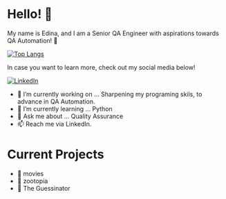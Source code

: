 
# Hello! 👋

My name is Edina, and I am a Senior QA Engineer with aspirations towards QA Automation! 🌻

[![Top Langs](https://github-readme-stats.vercel.app/api/top-langs/?username=EdinaAdzem&layout=compact)](https://github.com/EdinaAdzem/github-readme-stats)

In case you want to learn more, check out my social media below!

[![LinkedIn](https://img.shields.io/badge/linkedin-%230077B5.svg?style=for-the-badge&logo=linkedin&logoColor=white)](www.linkedin.com/in/edina-adzem-62737885)

- 🔭 I’m currently working on ... Sharpening my programing skils, to advance in QA Automation.
- 🌱 I’m currently learning ... Python
- 💬 Ask me about ... Quality Assurance
- 📫 Reach me via LinkedIn.

# Current Projects
 - 💬 movies
 - 💬 zootopia
 - 💬 The Guessinator
   
